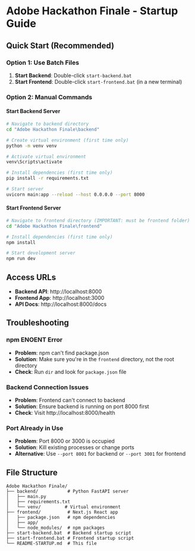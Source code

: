 # Adobe Hackathon Finale - Startup Guide

## Quick Start (Recommended)

### Option 1: Use Batch Files
1. **Start Backend**: Double-click `start-backend.bat`
2. **Start Frontend**: Double-click `start-frontend.bat` (in a new terminal)

### Option 2: Manual Commands

#### Start Backend Server
```bash
# Navigate to backend directory
cd "Adobe Hackathon Finale\backend"

# Create virtual environment (first time only)
python -m venv venv

# Activate virtual environment
venv\Scripts\activate

# Install dependencies (first time only)
pip install -r requirements.txt

# Start server
uvicorn main:app --reload --host 0.0.0.0 --port 8000
```

#### Start Frontend Server
```bash
# Navigate to frontend directory (IMPORTANT: must be frontend folder)
cd "Adobe Hackathon Finale\frontend"

# Install dependencies (first time only)
npm install

# Start development server
npm run dev
```

## Access URLs
- **Backend API**: http://localhost:8000
- **Frontend App**: http://localhost:3000
- **API Docs**: http://localhost:8000/docs

## Troubleshooting

### npm ENOENT Error
- **Problem**: npm can't find package.json
- **Solution**: Make sure you're in the `frontend` directory, not the root directory
- **Check**: Run `dir` and look for `package.json` file

### Backend Connection Issues
- **Problem**: Frontend can't connect to backend
- **Solution**: Ensure backend is running on port 8000 first
- **Check**: Visit http://localhost:8000/health

### Port Already in Use
- **Problem**: Port 8000 or 3000 is occupied
- **Solution**: Kill existing processes or change ports
- **Alternative**: Use `--port 8001` for backend or `--port 3001` for frontend

## File Structure
```
Adobe Hackathon Finale/
├── backend/           # Python FastAPI server
│   ├── main.py
│   ├── requirements.txt
│   └── venv/         # Virtual environment
├── frontend/          # Next.js React app
│   ├── package.json   # npm dependencies
│   ├── app/
│   └── node_modules/  # npm packages
├── start-backend.bat  # Backend startup script
├── start-frontend.bat # Frontend startup script
└── README-STARTUP.md  # This file
```
